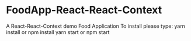# FoodApp-React-React-Context
A React-React-Context demo Food Application
To install please type:
yarn install or npm install
yarn start or npm start

